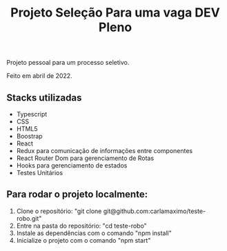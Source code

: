 <!DOCTYPE html>
<html lang="en">
<head>
  <meta charset="UTF-8">
  <meta http-equiv="X-UA-Compatible" content="IE=edge">
  <meta name="viewport" content="width=device-width, initial-scale=1.0">
  <link rel="stylesheet" href="style.css">
</head>
<body>
  <header>
    <h1 id="title">Projeto Seleção Para uma vaga DEV Pleno</h1>
  </header>
  <main>
    <p>Projeto pessoal para um processo seletivo.</p>
    <p>Feito em abril de 2022.</p>
    <h2>Stacks utilizadas</h2>
    <ul>
      <li>Typescript</li>
      <li>CSS</li>
      <li>HTML5</li>
      <li>Boostrap</li>
      <li>React</li>
      <li>Redux para comunicação de informações entre componentes</li>
      <li>React Router Dom para gerenciamento de Rotas</li>
      <li>Hooks para gerenciamento de estados</li>
      <li>Testes Unitários</li>
    </ul>
    <h2>Para rodar o projeto localmente:</h2>
      <ol>
      <li>Clone o reposítório: "git clone git@github.com:carlamaximo/teste-robo.git"</li>
      <li>Entre na pasta do repositório: "cd teste-robo"</li>
      <li>Instale as dependências com o comando "npm install"</li>
      <li>Inicialize o projeto com o comando "npm start"</li>
    </ol>
  </main>
</body>
</html>
